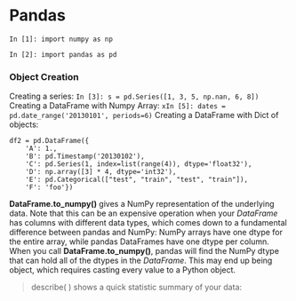 # Pandas

```In [1]: import numpy as np```

```In [2]: import pandas as pd```

### Object Creation

Creating a series: ```In [3]: s = pd.Series([1, 3, 5, np.nan, 6, 8])```
Creating a DataFrame with Numpy Array: ```xIn [5]: dates = pd.date_range('20130101', periods=6)```
Creating a DataFrame with Dict of objects: 
```
df2 = pd.DataFrame({
    'A': 1.,
    'B': pd.Timestamp('20130102'),
    'C': pd.Series(1, index=list(range(4)), dtype='float32'),
    'D': np.array([3] * 4, dtype='int32'),
    'E': pd.Categorical(["test", "train", "test", "train"]),
    'F': 'foo'})
```
**DataFrame.to_numpy()** gives a NumPy representation of the underlying data. Note that this can be an expensive operation when your *DataFrame* has columns with different data types, which comes down to a fundamental difference between pandas and NumPy: NumPy arrays have one dtype for the entire array, while pandas DataFrames have one dtype per column. When you call **DataFrame.to_numpy()**, pandas will find the NumPy dtype that can hold all of the dtypes in the *DataFrame*. This may end up being object, which requires casting every value to a Python object.

>describe( ) shows a quick statistic summary of your data:

